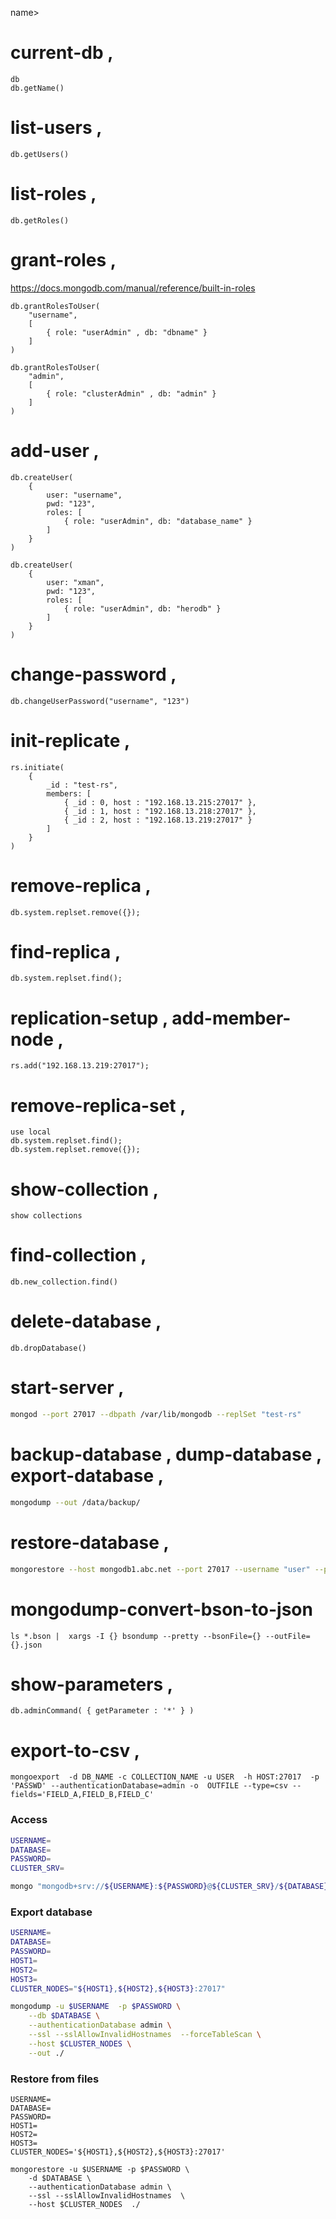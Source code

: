 name>



# current-db ,
```
db
db.getName()
```

# list-users ,
```
db.getUsers()
```


# list-roles ,
```
db.getRoles()
```


# grant-roles , 
https://docs.mongodb.com/manual/reference/built-in-roles
```
db.grantRolesToUser(
    "username",
    [
        { role: "userAdmin" , db: "dbname" }
    ]
)
```
```
db.grantRolesToUser(
    "admin",
    [
        { role: "clusterAdmin" , db: "admin" }
    ]
)
```

# add-user ,
```
db.createUser(
    {
        user: "username",
        pwd: "123",
        roles: [
            { role: "userAdmin", db: "database_name" }
        ]
    }
)
```

```
db.createUser(
    {
        user: "xman",
        pwd: "123",
        roles: [
            { role: "userAdmin", db: "herodb" }
        ]
    }
)
```

# change-password ,
```
db.changeUserPassword("username", "123")
```

# init-replicate , 
```
rs.initiate(
    {
        _id : "test-rs",
        members: [ 
            { _id : 0, host : "192.168.13.215:27017" }, 
            { _id : 1, host : "192.168.13.218:27017" },
            { _id : 2, host : "192.168.13.219:27017" } 
        ]
    }
)
```


# remove-replica ,
```
db.system.replset.remove({});
```

# find-replica , 
```
db.system.replset.find();
```

# replication-setup , add-member-node , 
```
rs.add("192.168.13.219:27017");
```


# remove-replica-set ,
```
use local
db.system.replset.find();
db.system.replset.remove({});
```



# show-collection ,
```
show collections
```


# find-collection , 
```
db.new_collection.find()
```

# delete-database ,
```
db.dropDatabase()
```


# start-server ,
```bash
mongod --port 27017 --dbpath /var/lib/mongodb --replSet "test-rs"
```


# backup-database , dump-database , export-database , 
```bash
mongodump --out /data/backup/
```

# restore-database , 
```bash
mongorestore --host mongodb1.abc.net --port 27017 --username "user" --password 'pass' /opt/backup/mongodump-1945-01-18
```

# mongodump-convert-bson-to-json
```
ls *.bson |  xargs -I {} bsondump --pretty --bsonFile={} --outFile={}.json
```

# show-parameters ,
```
db.adminCommand( { getParameter : '*' } )
```


# export-to-csv ,
```
mongoexport  -d DB_NAME -c COLLECTION_NAME -u USER  -h HOST:27017  -p 'PASSWD' --authenticationDatabase=admin -o  OUTFILE --type=csv --fields='FIELD_A,FIELD_B,FIELD_C'
```


### Access
```bash
USERNAME=
DATABASE=
PASSWORD=
CLUSTER_SRV=

mongo "mongodb+srv://${USERNAME}:${PASSWORD}@${CLUSTER_SRV}/${DATABASE}"
```

### Export database
```bash
USERNAME=
DATABASE=
PASSWORD=
HOST1=
HOST2=
HOST3=
CLUSTER_NODES="${HOST1},${HOST2},${HOST3}:27017"

mongodump -u $USERNAME  -p $PASSWORD \
    --db $DATABASE \
    --authenticationDatabase admin \
    --ssl --sslAllowInvalidHostnames  --forceTableScan \
    --host $CLUSTER_NODES \
    --out ./
```

### Restore from files
```
USERNAME=
DATABASE=
PASSWORD=
HOST1=
HOST2=
HOST3=
CLUSTER_NODES='${HOST1},${HOST2},${HOST3}:27017'

mongorestore -u $USERNAME -p $PASSWORD \
    -d $DATABASE \
    --authenticationDatabase admin \
    --ssl --sslAllowInvalidHostnames  \
    --host $CLUSTER_NODES  ./
```
